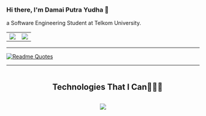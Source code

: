 ### Hi there, I'm Damai Putra Yudha 🫨  
a Software Engineering Student at Telkom University.

<table>
  <tr>
    <td>
      <img src="https://github-readme-stats.vercel.app/api/top-langs/?username=restuzaki&hide_progress=false&theme=radical&layout=compact" />
    </td>
    <td>
      <img src="https://github-readme-stats.vercel.app/api?username=restuzaki&theme=radical" />
    </td>
  </tr>
</table>

----------------------------------------------------------------------------------------------------------------------------------------

[![Readme Quotes](https://quotes-github-readme.vercel.app/api?type=horizontal&theme=dark)](https://github.com/piyushsuthar/github-readme-quotes)

----------------------------------------------------------------------------------------------------------------------------------------

<div id="user-content-toc">
  <ul align="center">
    <summary><h2 style="display: inline-block">Technologies That I Can👨🏻‍💻</h2></summary>
  </ul>
</div>

<!-- Tech Stack Icons -->
<p align="center">
  <a href="https://skillicons.dev">
    <img src="https://skillicons.dev/icons?i=git,figma,dart,jsp,cpp,java,postman,go,html,js,css,mysql&perline=14" />
  </a>
</p>
